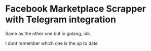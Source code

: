 # Facebook Marketplace Scrapper with Telegram integration


Same as the other one but in golang, idk.

I dont remember which one is the up to date
